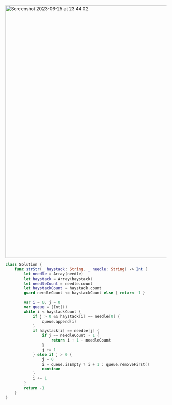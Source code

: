 <img width="789" alt="Screenshot 2023-06-25 at 23 44 02" src="https://github.com/jayyaj1224/Algorithm/assets/73763976/e8383b1b-61bd-4891-ad3c-142fe4848660">

```swift
class Solution {
    func strStr(_ haystack: String, _ needle: String) -> Int {
        let needle = Array(needle)
        let haystack = Array(haystack)
        let needleCount = needle.count
        let haystackCount = haystack.count
        guard needleCount <= haystackCount else { return -1 }

        var i = 0, j = 0
        var queue = [Int]()
        while i < haystackCount {
            if j > 0 && haystack[i] == needle[0] { 
                queue.append(i)
            }
            if haystack[i] == needle[j] { 
                if j == needleCount - 1 { 
                    return i + 1 - needleCount
                }
                j += 1
            } else if j > 0 { 
                j = 0
                i = queue.isEmpty ? i + 1 : queue.removeFirst()
                continue
            }
            i += 1
        }
        return -1
    }
}
```
